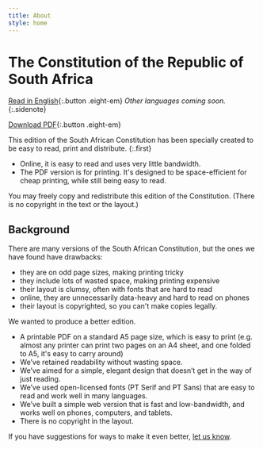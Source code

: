 ```yaml
---
title: About
style: home
---
```


# The Constitution of&nbsp;the Republic of South&nbsp;Africa

[Read in English](constitution/0-3-contents.html){:.button .eight-em} *Other languages coming soon.*{:.sidenote}

[Download PDF](download/constitution-english.pdf){:.button .eight-em} 

This edition of the South African Constitution has been specially created to be easy to read, print and distribute.
{:.first}

*	Online, it is easy to read and uses very little bandwidth.
*	The PDF version is for printing. It's designed to be space-efficient for cheap printing, while still being easy to read.

You may freely copy and redistribute this edition of the Constitution. (There is no copyright in the text or the layout.)

## Background

There are many versions of the South African Constitution, but the ones we have found have drawbacks: 

*	they are on odd page sizes, making printing tricky
*	they include lots of wasted space, making printing expensive
*	their layout is clumsy, often with fonts that are hard to read
*	online, they are unnecessarily data-heavy and hard to read on phones
*	their layout is copyrighted, so you can't make copies legally.

We wanted to produce a better edition. 

*	A printable PDF on a standard A5 page size, which is easy to print (e.g. almost any printer can print two pages on an A4 sheet, and one folded to A5, it's easy to carry around)
*	We’ve retained readability without wasting space.
*	We’ve aimed for a simple, elegant design that doesn’t get in the way of just reading.
*	We’ve used open-licensed fonts (PT Serif and PT Sans) that are easy to read and work well in many languages.
*	We’ve built a simple web version that is fast and low-bandwidth, and works well on phones, computers, and tablets.
*	There is no copyright in the layout.

If you have suggestions for ways to make it even better, [let us know](http://electricbookworks.com/contact).
